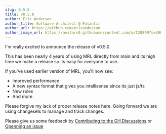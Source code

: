 ```yaml
---
slug: 0.5.0
title: v0.5.0
author: Eric Anderson
author_title: Software Architect @ Palantir
author_url: https://github.com/ericanderson
author_image_url: https://avatars0.githubusercontent.com/u/120899?s=400&v=4
---
```


I'm really excited to announce the release of v0.5.0.

This has been nearly 4 years of using MRL directly from main and its high time we make a release so its easy for everyone to use.

If you've used earlier version of MRL, you'll now see:

- Improved performance
- A new syntax format that gives you intellisense since its just js/ts
- New rules
- And more

Please forgive my lack of proper release notes here. Going forward we are using changesets to manage and track changes.

Please give us some feedback by [Contributing to the GH Discussions](https://github.com/monorepolint/monorepolint/discussions) or [Openning an issue](https://github.com/monorepolint/monorepolint/issues/new/choose)
